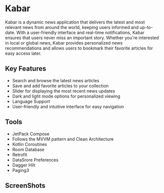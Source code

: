 # Kabar

Kabar is a dynamic news application that delivers the latest and most relevant news from around the world, keeping users informed and up-to-date. With a user-friendly interface and real-time notifications, Kabar ensures that users never miss an important story. Whether you're interested in local or global news, Kabar provides personalized news recommendations and allows users to bookmark their favorite articles for easy access later.
## Key Features

- Search and browse the latest news articles
- Save and add favorite articles to your collection
- Slider for displaying the most recent news updates
- Dark and light mode options for personalized viewing
- Language Support 
- User-friendly and intuitive interface for easy navigation

## Tools 

- JetPack Compose
- Follows the MVVM pattern and Clean Architecture
- Kotlin Coroutines
- Room Database 
- Retrofit
- DataSrore Preferences
- Dagger Hilt
- Paging3


## ScreenShots


